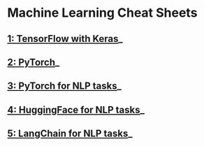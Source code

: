 # Machine Learning Cheat Sheets

## [1: TensorFlow with Keras](https://nbviewer.org/github/isi22/Cheat_Sheets/blob/main/CS_Keras.ipynb)_

## [2: PyTorch](https://nbviewer.org/github/isi22/Cheat_Sheets/blob/main/CS_PyTorch.ipynb)_

## [3: PyTorch for NLP tasks](https://nbviewer.org/github/isi22/Cheat_Sheets/blob/main/CS_PyTorch_NLP.ipynb)_

## [4: HuggingFace for NLP tasks](https://nbviewer.org/github/isi22/Cheat_Sheets/blob/main/CS_HuggingFace.ipynb)_

## [5: LangChain for NLP tasks](https://nbviewer.org/github/isi22/Cheat_Sheets/blob/main/CS_LangChain.ipynb)_
